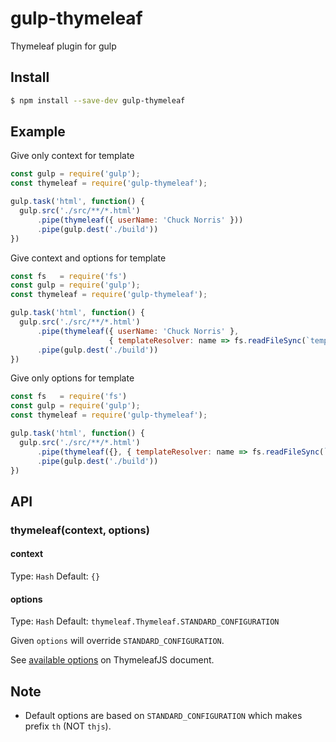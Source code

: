 gulp-thymeleaf
==============

Thymeleaf plugin for gulp


Install
-------

```bash
$ npm install --save-dev gulp-thymeleaf
```


Example
-------

Give only context for template

```js
const gulp = require('gulp');
const thymeleaf = require('gulp-thymeleaf');

gulp.task('html', function() {
  gulp.src('./src/**/*.html')
      .pipe(thymeleaf({ userName: 'Chuck Norris' }))
      .pipe(gulp.dest('./build'))
})
```

Give context and options for template

```js
const fs   = require('fs')
const gulp = require('gulp');
const thymeleaf = require('gulp-thymeleaf');

gulp.task('html', function() {
  gulp.src('./src/**/*.html')
      .pipe(thymeleaf({ userName: 'Chuck Norris' },
                      { templateResolver: name => fs.readFileSync(`templates/${name}.html`) }))
      .pipe(gulp.dest('./build'))
})
```

Give only options for template

```js
const fs   = require('fs')
const gulp = require('gulp');
const thymeleaf = require('gulp-thymeleaf');

gulp.task('html', function() {
  gulp.src('./src/**/*.html')
      .pipe(thymeleaf({}, { templateResolver: name => fs.readFileSync(`templates/${name}.html`) }))
      .pipe(gulp.dest('./build'))
})
```


API
---

### thymeleaf(context, options)

#### context

Type: `Hash` Default: `{}`


#### options

Type: `Hash` Default: `thymeleaf.Thymeleaf.STANDARD_CONFIGURATION`

Given `options` will override `STANDARD_CONFIGURATION`.

See [available options](https://www.npmjs.com/package/thymeleaf#new-templateengineoptions)
on ThymeleafJS document.


Note
----

* Default options are based on `STANDARD_CONFIGURATION` which makes prefix `th` (NOT `thjs`).
